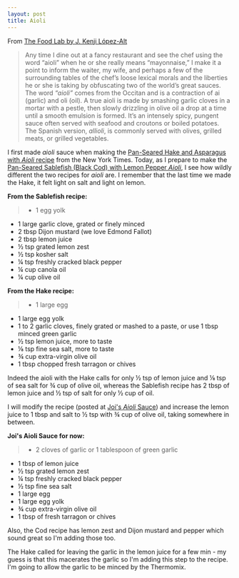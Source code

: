 ```yaml
---
layout: post
title: Aioli
---
```

From [The Food Lab by J. Kenji López-Alt](http://www.kenjilopezalt.com/)

> Any time I dine out at a fancy restaurant and see the chef using the word “aioli” when he or she really means “mayonnaise,” I make it a point to inform the waiter, my wife, and perhaps a few of the surrounding tables of the chef’s loose lexical morals and the liberties he or she is taking by obfuscating two of the world’s great sauces. The word *“aioli”* comes from the Occitan and is a contraction of ai (garlic) and oli (oil). A true aioli is made by smashing garlic cloves in a mortar with a pestle, then slowly drizzling in olive oil a drop at a time until a smooth emulsion is formed. It’s an intensely spicy, pungent sauce often served with seafood and croutons or boiled potatoes. The Spanish version, *allioli*, is commonly served with olives, grilled meats, or grilled vegetables.

I first made *aioli* sauce when making the [Pan-Seared Hake and Asparagus with *Aioli* recipe](https://cooking.nytimes.com/recipes/1019334-pan-seared-hake-and-asparagus-with-aioli) from the New York Times. Today, as I prepare to make the [Pan-Seared Sablefish (Black Cod) with Lemon Pepper *Aioli*](/food/recipe_list/Recipes/Pan-Seared%20Sablefish%20(Black%20Cod)%20with%20Lemon%20Pepper%20Aioli.html), I see how wildly different the two recipes for *aioli* are. I remember that the last time we made the Hake, it felt light on salt and light on lemon.

**From the Sablefish recipe:**
>- 1 egg yolk
- 1 large garlic clove, grated or finely minced
- 2 tbsp Dijon mustard (we love Edmond Fallot)
- 2 tbsp lemon juice
- ½ tsp grated lemon zest
- ½ tsp kosher salt
- ¼ tsp freshly cracked black pepper
- ¼ cup canola oil
- ¼ cup olive oil

**From the Hake recipe:**
>- 1 large egg
- 1 large egg yolk
- 1 to 2 garlic cloves, finely grated or mashed to a paste, or use 1 tbsp minced green garlic
- ½ tsp lemon juice, more to taste
- ⅛ tsp fine sea salt, more to taste
- ¾ cup extra-virgin olive oil
- 1 tbsp chopped fresh tarragon or chives

Indeed the aioli with the Hake calls for only ½ tsp of lemon juice and ⅛ tsp of sea salt for ¾ cup of olive oil, whereas the Sablefish recipe has 2 tbsp of lemon juice and ½ tsp of salt for only ½ cup of oil.

I will modify the recipe (posted at [Joi's *Aioli* Sauce](/food/recipe_list/Recipes/Joi's%20Aioli%20Sauce.html)) and increase the lemon juice to 1 tbsp and salt to ½ tsp with ¾ cup of olive oil, taking somewhere in between.

**Joi's Aioli Sauce for now:**
>- 2 cloves of garlic or 1 tablespoon of green garlic
- 1 tbsp of lemon juice
- ½ tsp grated lemon zest
- ¼ tsp freshly cracked black pepper
- ½ tsp fine sea salt
- 1 large egg
- 1 large egg yolk
- ¾ cup extra-virgin olive oil
- 1 tbsp of fresh tarragon or chives

Also, the Cod recipe has lemon zest and Dijon mustard and pepper which sound great so I'm adding those too.

The Hake called for leaving the garlic in the lemon juice for a few min - my guess is that this macerates the garlic so I'm adding this step to the recipe. I'm going to allow the garlic to be minced by the Thermomix.